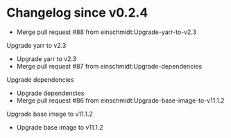 # Changelog since v0.2.4
- Merge pull request #88 from einschmidt:Upgrade-yarr-to-v2.3

Upgrade yarr to v2.3 
- Upgrade yarr to v2.3 
- Merge pull request #87 from einschmidt:Upgrade-dependencies

Upgrade dependencies 
- Upgrade dependencies 
- Merge pull request #86 from einschmidt:Upgrade-base-image-to-v11.1.2

Upgrade base image to v11.1.2 
- Upgrade base image to v11.1.2 
